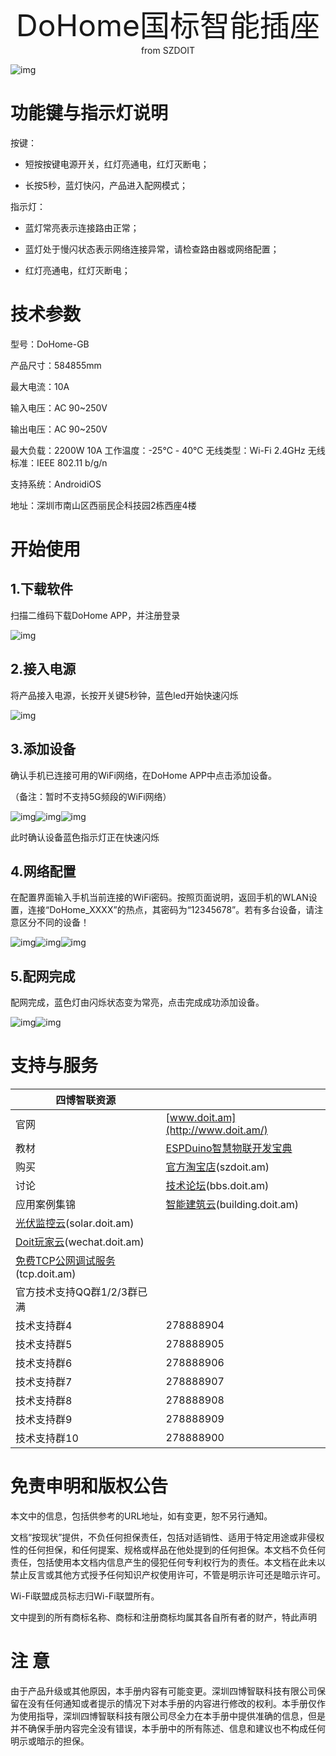  <center> <font size=10> DoHome国标智能插座 </font></center>

<center> from SZDOIT </center>

![img](wps1.jpg) 

# 功能键与指示灯说明

按键：

- 短按按键电源开关，红灯亮通电，红灯灭断电；

- 长按5秒，蓝灯快闪，产品进入配网模式；

指示灯：

- 蓝灯常亮表示连接路由正常；

- 蓝灯处于慢闪状态表示网络连接异常，请检查路由器或网络配置；

- 红灯亮通电，红灯灭断电；

# 技术参数

型号：DoHome-GB

产品尺寸：584855mm

最大电流：10A

输入电压：AC 90~250V

输出电压：AC 90~250V

最大负载：2200W 10A  工作温度：-25℃ - 40℃
无线类型：Wi-Fi 2.4GHz 无线标准：IEEE 802.11 b/g/n

支持系统：AndroidiOS

地址：深圳市南山区西丽民企科技园2栋西座4楼

# 开始使用

## 1.下载软件

扫描二维码下载DoHome APP，并注册登录

![img](wps2.jpg) 

## 2.接入电源

将产品接入电源，长按开关键5秒钟，蓝色led开始快速闪烁

![img](wps3.jpg) 

## 3.添加设备

确认手机已连接可用的WiFi网络，在DoHome APP中点击添加设备。

（备注：暂时不支持5G频段的WiFi网络）

![img](wps4.png)![img](wps5.png)![img](wps6.jpg) 

此时确认设备蓝色指示灯正在快速闪烁

 

## 4.网络配置

在配置界面输入手机当前连接的WiFi密码。按照页面说明，返回手机的WLAN设置，连接“DoHome_XXXX”的热点，其密码为“12345678”。若有多台设备，请注意区分不同的设备！

![img](wps7.png)![img](wps8.jpg)![img](wps9.jpg) 

## 5.配网完成

配网完成，蓝色灯由闪烁状态变为常亮，点击完成成功添加设备。

![img](wps10.png)![img](wps11.jpg) 

# 支持与服务 

| 四博智联资源                                           |                                                              |
| ------------------------------------------------------ | ------------------------------------------------------------ |
| 官网                                                   | [www.doit.am](http://www.doit.am/)                           |
| 教材                                                   | [ESPDuino智慧物联开发宝典](https://item.taobao.com/item.htm?spm=a1z10.3-c.w4002-7420449993.9.Bgp1Ll&id=520583000610) |
| 购买                                                   | [官方淘宝店](https://szdoit.taobao.com/)(szdoit.am)          |
| 讨论                                                   | [技术论坛](http://bbs.doit.am/forum.php)(bbs.doit.am)        |
| 应用案例集锦                                           | [智能建筑云](http://building.doit.am)(building.doit.am)      |
| [光伏监控云](http://solar.doit.am)(solar.doit.am)      |                                                              |
| [Doit玩家云](http://wechat.doit.am)(wechat.doit.am)    |                                                              |
| [免费TCP公网调试服务](http://tcp.doit.am)(tcp.doit.am) |                                                              |
| 官方技术支持QQ群1/2/3群已满                            |                                                              |
| 技术支持群4                                            | 278888904                                                    |
| 技术支持群5                                            | 278888905                                                    |
| 技术支持群6                                            | 278888906                                                    |
| 技术支持群7                                            | 278888907                                                    |
| 技术支持群8                                            | 278888908                                                    |
| 技术支持群9                                            | 278888909                                                    |
| 技术支持群10                                           | 278888900                                                    |

#  免责申明和版权公告

本文中的信息，包括供参考的URL地址，如有变更，恕不另行通知。 

文档“按现状”提供，不负任何担保责任，包括对适销性、适用于特定用途或非侵权性的任何担保，和任何提案、规格或样品在他处提到的任何担保。本文档不负任何责任，包括使用本文档内信息产生的侵犯任何专利权行为的责任。本文档在此未以禁止反言或其他方式授予任何知识产权使用许可，不管是明示许可还是暗示许可。 

Wi-Fi联盟成员标志归Wi-Fi联盟所有。

文中提到的所有商标名称、商标和注册商标均属其各自所有者的财产，特此声明 

# 注 意

由于产品升级或其他原因，本手册内容有可能变更。深圳四博智联科技有限公司保留在没有任何通知或者提示的情况下对本手册的内容进行修改的权利。本手册仅作为使用指导，深圳四博智联科技有限公司尽全力在本手册中提供准确的信息，但是并不确保手册内容完全没有错误，本手册中的所有陈述、信息和建议也不构成任何明示或暗示的担保。